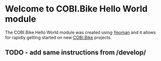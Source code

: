 # Welcome to COBI.Bike Hello World module

The COBI.Bike Hello World module was created using [Yeoman](http://yeoman.io) and it allows for rapidly getting started on new [COBI.Bike](https://cobi.bike) projects.

## TODO - add same instructions from /develop/
